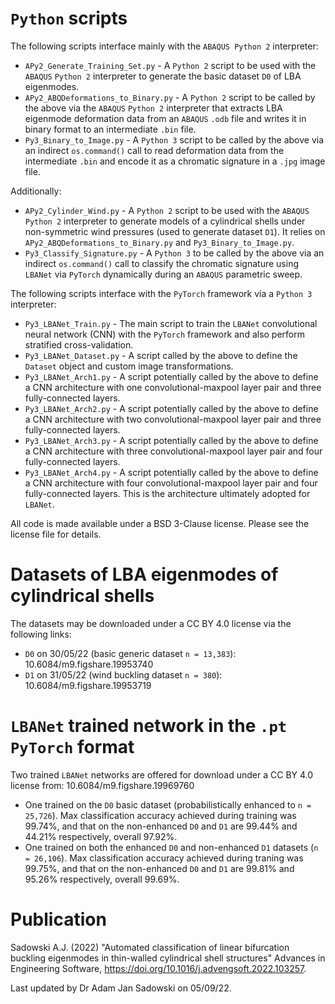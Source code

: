# `Python` scripts
The following scripts interface mainly with the `ABAQUS Python 2` interpreter:
* `APy2_Generate_Training_Set.py` - A `Python 2` script to be used with the `ABAQUS` `Python 2` interpreter to generate the basic dataset `D0` of LBA eigenmodes.
* `APy2_ABQDeformations_to_Binary.py` - A `Python 2` script to be called by the above via the `ABAQUS` `Python 2` interpreter that extracts LBA eigenmode deformation data from an `ABAQUS` `.odb` file and writes it in binary format to an intermediate `.bin` file.
* `Py3_Binary_to_Image.py` - A `Python 3` script to be called by the above via an indirect `os.command()` call to read deformation data from the intermediate `.bin` and encode it as a chromatic signature in a `.jpg` image file.

Additionally:
* `APy2_Cylinder_Wind.py` - A `Python 2` script to be used with the `ABAQUS` `Python 2` interpreter to generate models of a cylindrical shells under non-symmetric wind pressures (used to generate dataset `D1`). It relies on `APy2_ABQDeformations_to_Binary.py` and `Py3_Binary_to_Image.py`.
* `Py3_Classify_Signature.py` - A `Python 3` to be called by the above via an indirect `os.command()` call to classify the chromatic signature using `LBANet` via `PyTorch` dynamically during an `ABAQUS` parametric sweep. 

The following scripts interface with the `PyTorch` framework via a `Python 3` interpreter:
* `Py3_LBANet_Train.py` - The main script to train the `LBANet` convolutional neural network (CNN) with the `PyTorch` framework and also perform stratified cross-validation.
* `Py3_LBANet_Dataset.py` - A script called by the above to define the `Dataset` object and custom image transformations.
* `Py3_LBANet_Arch1.py` - A script potentially called by the above to define a CNN architecture with one convolutional-maxpool layer pair and three fully-connected layers.
* `Py3_LBANet_Arch2.py` - A script potentially called by the above to define a CNN architecture with two convolutional-maxpool layer pair and three fully-connected layers.
* `Py3_LBANet_Arch3.py` - A script potentially called by the above to define a CNN architecture with three convolutional-maxpool layer pair and four fully-connected layers.
* `Py3_LBANet_Arch4.py` - A script potentially called by the above to define a CNN architecture with four convolutional-maxpool layer pair and four fully-connected layers. This is the architecture ultimately adopted for `LBANet`.

All code is made available under a BSD 3-Clause license. Please see the license file for details.

# Datasets of LBA eigenmodes of cylindrical shells
The datasets may be downloaded under a CC BY 4.0 license via the following links:
* `D0` on 30/05/22 (basic generic dataset `n = 13,383`): 10.6084/m9.figshare.19953740
* `D1` on 31/05/22 (wind buckling dataset `n = 380`): 10.6084/m9.figshare.19953719

# `LBANet` trained network in the `.pt` `PyTorch` format
Two trained `LBANet` networks are offered for download under a CC BY 4.0 license from: 10.6084/m9.figshare.19969760
* One trained on the `D0` basic dataset (probabilistically enhanced to `n = 25,726`). Max classification accuracy achieved during training was 99.74%, and that on the non-enhanced `D0` and `D1` are 99.44% and 44.21% respectively, overall 97.92%.
* One trained on both the enhanced `D0` and non-enhanced `D1` datasets (`n = 26,106`). Max classification accuracy achieved during traning was 99.75%, and that on the non-enhanced `D0` and `D1` are 99.81% and 95.26% respectively, overall 99.69%.

# Publication
Sadowski A.J. (2022) "Automated classification of linear bifurcation buckling eigenmodes in thin-walled cylindrical shell structures" Advances in Engineering Software, https://doi.org/10.1016/j.advengsoft.2022.103257.

Last updated by Dr Adam Jan Sadowski on 05/09/22.
